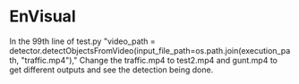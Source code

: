 # EnVisual

In the 99th line of test.py "video_path = detector.detectObjectsFromVideo(input_file_path=os.path.join(execution_path, "traffic.mp4"),"
Change the traffic.mp4 to test2.mp4 and gunt.mp4 to get different outputs and see the detection being done.
